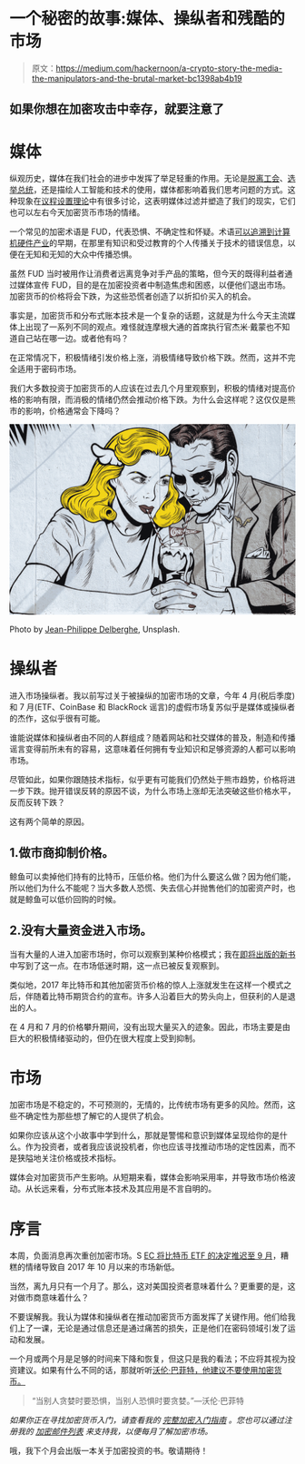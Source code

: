 # 一个秘密的故事:媒体、操纵者和残酷的市场

> 原文：<https://medium.com/hackernoon/a-crypto-story-the-media-the-manipulators-and-the-brutal-market-bc1398ab4b19>

## 如果你想在加密攻击中幸存，就要注意了

# 媒体

纵观历史，媒体在我们社会的进步中发挥了举足轻重的作用。无论是[脱离工会](https://www.commonwealthroundtable.co.uk/general/media/brexit-british-media/)、[选举总统](https://www.bbc.com/news/entertainment-arts-37952249)，还是描绘人工智能和技术的使用，媒体都影响着我们思考问题的方式。这种现象在[议程设置理论](https://www.utwente.nl/en/bms/communication-theories/sorted-by-cluster/Mass%20Media/Agenda-Setting_Theory/)中有很多讨论，这表明媒体过滤并塑造了我们的现实，它们也可以左右今天加密货币市场的情绪。

一个常见的加密术语是 FUD，代表恐惧、不确定性和怀疑。术语[可以追溯到计算机硬件产业](https://en.wikipedia.org/wiki/Fear,_uncertainty_and_doubt)的早期，在那里有知识和受过教育的个人传播关于技术的错误信息，以便在无知和无知的大众中传播恐惧。

虽然 FUD 当时被用作让消费者远离竞争对手产品的策略，但今天的既得利益者通过媒体宣传 FUD，目的是在加密投资者中制造焦虑和困惑，以便他们退出市场。加密货币的价格将会下跌，为这些恐慌者创造了以折扣价买入的机会。

事实是，加密货币和分布式账本技术是一个复杂的话题，这就是为什么今天主流媒体上出现了一系列不同的观点。难怪就连摩根大通的首席执行官杰米·戴蒙也不知道自己站在哪一边。或者他有吗？

在正常情况下，积极情绪引发价格上涨，消极情绪导致价格下跌。然而，这并不完全适用于密码市场。

我们大多数投资于加密货币的人应该在过去几个月里观察到，积极的情绪对提高价格的影响有限，而消极的情绪仍然会推动价格下跌。为什么会这样呢？这仅仅是熊市的影响，价格通常会下降吗？

![](img/9ed5b29c5503d93f9a48b5d04e30e170.png)

Photo by [Jean-Philippe Delberghe](https://unsplash.com/photos/vlQnJZ5rOwY?utm_source=unsplash&utm_medium=referral&utm_content=creditCopyText), Unsplash.

# 操纵者

进入市场操纵者。我以前写过关于被操纵的加密市场的文章，今年 4 月(税后季度)和 7 月(ETF、CoinBase 和 BlackRock 谣言)的虚假市场复苏似乎是媒体或操纵者的杰作，这似乎很有可能。

谁能说媒体和操纵者由不同的人群组成？随着网站和社交媒体的普及，制造和传播谣言变得前所未有的容易，这意味着任何拥有专业知识和足够资源的人都可以影响市场。

尽管如此，如果你跟随技术指标，似乎更有可能我们仍然处于熊市趋势，价格将进一步下跌。抛开错误反转的原因不谈，为什么市场上涨却无法突破这些价格水平，反而反转下跌？

这有两个简单的原因。

## 1.做市商抑制价格。

鲸鱼可以卖掉他们持有的比特币，压低价格。他们为什么要这么做？因为他们能，所以他们为什么不能呢？当大多数人恐慌、失去信心并抛售他们的加密资产时，也就是鲸鱼可以低价回购的时候。

## 2.没有大量资金进入市场。

当有大量的人进入加密市场时，你可以观察到某种价格模式；我在[即将出版的新书](https://www.herzigansel.com/book-landing-page/)中写到了这一点。在市场低迷时期，这一点已被反复观察到。

类似地，2017 年比特币和其他加密货币价格的惊人上涨就发生在这样一个模式之后，伴随着比特币期货合约的宣布。许多人沿着巨大的势头向上，但获利的人是退出的人。

在 4 月和 7 月的价格攀升期间，没有出现大量买入的迹象。因此，市场主要是由巨大的积极情绪驱动的，但仍在很大程度上受到抑制。

# 市场

加密市场是不稳定的，不可预测的，无情的，比传统市场有更多的风险。然而，这些不确定性为那些想了解它的人提供了机会。

如果你应该从这个小故事中学到什么，那就是警惕和意识到媒体呈现给你的是什么。作为投资者，或者我应该说投机者，你也应该寻找推动市场的定性因素，而不是狭隘地关注价格或技术指标。

媒体会对加密货币产生影响。从短期来看，媒体会影响采用率，并导致市场价格波动。从长远来看，分布式账本技术及其应用是不言自明的。

# 序言

本周，负面消息再次重创加密市场。S [EC 将比特币 ETF 的决定推迟至 9 月](https://www.bloomberg.com/news/articles/2018-08-07/sec-postpones-decision-on-vaneck-bitcoin-etf-to-september)，糟糕的情绪导致自 2017 年 10 月以来的市场新低。

当然，离九月只有一个月了。那么，这对美国投资者意味着什么？更重要的是，这对做市商意味着什么？

不要误解我。我认为媒体和操纵者在推动加密货币方面发挥了关键作用。他们给我们上了一课，无论是通过信息还是通过痛苦的损失，正是他们在密码领域引发了运动和发展。

一个月或两个月是足够的时间来下降和恢复，但这只是我的看法；不应将其视为投资建议。如果有什么不同的话，那就听听[沃伦·巴菲特，他建议不要使用加密货币。](https://www.cnbc.com/2018/05/01/warren-buffett-bitcoin-isnt-an-investment.html)

> “当别人贪婪时要恐惧，当别人恐惧时要贪婪。”—沃伦·巴菲特

*如果你正在寻找加密货币入门，请查看我的* [*完整加密入门指南*](https://www.herzigansel.com/blog/2018/7/24/the-complete-crypto-starting-guide) *。您也可以通过注册我的* [*加密邮件列表*](https://upscri.be/7590cf/) *来支持我，以便每月了解加密市场。*

哦，我下个月会出版一本关于加密投资的书。敬请期待！